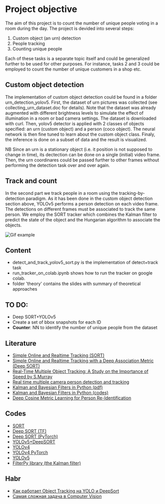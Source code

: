 # Project objective

The aim of this project is to count the number of unique people voting in a room during the day.
The project is devided into several steps:

1. Custom object (an urn) detection
2. People tracking
3. Counting unique people

Each of these tasks is a separate topic itself and could be generalized further to be used for other purposes.
For instance, tasks 2 and 3 could be employed to count the number of unique customers in a shop etc.  

## Custom object detection 

The implementation of custom object detection could be found in a folder urn_detection_yolov5. 
First, the dataset of urn pictures was collected (see collecting_urn_dataset.doc for details).
Note that the dataset was already augmented with different brightness levels to simulate the 
effect of illumination in a room or bad camera settings. The dataset is downloaded with curl.
Then, yolov5 detector is applied with 2 classes of objects specified: an urn (custom object) 
and a person (coco object). The neural network is then fine tuned to learn about the custom 
object class. Finaly, the inference is done on a subset of data and the result is visualized.     

NB Since an urn is a stationary object (i.e. it position is not supposed to change in time),
its dectection can be done on a single (initial) video frame. Then, the urn coordinares could
be passed further to other frames without performing the detection task over and over again. 

## Track and count

In the second part we track people in a room using the tracking-by-detection paradigm.
As it has been done in the custom object detection section above, YOLOv5 performs a person
detection on each video frame. The detections on different frames must be associated to track the 
same person. We employ the SORT tracker which combines the Kalman filter to predict the state of the 
object and the Hungarian algorithm to associate the objects. 

![Gif example](https://github.com/maxmarkov/track_and_count/blob/master/example/tracker_example.gif)

## Content

- detect_and_track_yolov5_sort.py is the implementation of detect+track task
- run_tracker_on_colab.ipynb shows how to run the tracker on google colab. 
- folder 'theory' contains the slides with summary of theoretical approaches  

## TO DO:

- Deep SORT+YOLOv5
- Create a set of bbox snapshots for each ID
- **Counter**: NN to identify the number of unique people from the dataset

## Literature

- [Simple Online and Realtime Tracking (SORT)](https://arxiv.org/abs/1602.00763)
- [Simple Online and Realtime Tracking with a Deep Association Metric (Deep SORT)](https://arxiv.org/pdf/1703.07402.pdf)
- [Real-Time Multiple Object Tracking: A Study on the Importance of Speed by S.Murray](https://arxiv.org/pdf/1709.03572.pdf)
- [Real time multiple camera person detection and tracking](https://repositorio.iscte-iul.pt/handle/10071/17743)
- [Kalman and Bayesian Filters in Python (pdf)](https://elec3004.uqcloud.net/2015/tutes/Kalman_and_Bayesian_Filters_in_Python.pdf)
- [Kalman and Bayesian Filters in Python (codes)](https://github.com/rlabbe/Kalman-and-Bayesian-Filters-in-Python)
- [Deep Cosine Metric Learning for Person Re-Identification](https://elib.dlr.de/116408/1/WACV2018.pdf)

## Codes

- [SORT](https://github.com/abewley/sort)
- [Deep SORT (TF)](https://github.com/nwojke/deep_sort)
- [Deep SORT (PyTorch)](https://github.com/ZQPei/deep_sort_pytorch)
- [YOLOv5+DeepSORT](https://github.com/mikel-brostrom/Yolov5_DeepSort_Pytorch)
- [YOLOv4](https://github.com/AlexeyAB/darknet)
- [YOLOv4 PyTorch](https://github.com/Tianxiaomo/pytorch-YOLOv4)
- [YOLOv5](https://github.com/ultralytics/yolov5)
- [FilterPy library (the Kalman filter)](https://filterpy.readthedocs.io/en/latest/)

## Habr

- [Как работает Object Tracking на YOLO и DeepSort](https://habr.com/en/post/514450/)
- [Самая сложная задача в Computer Vision](https://habr.com/en/company/recognitor/blog/505694/) 

